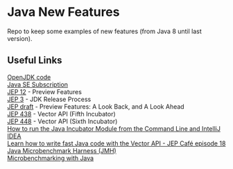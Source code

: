 # Java New Features

Repo to keep some examples of new features (from Java 8 until last version).

## Useful Links

[OpenJDK code](https://github.com/openjdk/jdk)  
[Java SE Subscription](https://www.oracle.com/java/java-se-subscription/)  
[JEP 12](https://openjdk.org/jeps/12) - Preview Features  
[JEP 3](https://openjdk.org/jeps/3) - JDK Release Process  
[JEP draft](https://openjdk.org/jeps/8300604) - Preview Features: A Look Back, and A Look Ahead  
[JEP 438](https://openjdk.org/jeps/438) - Vector API (Fifth Incubator)  
[JEP 448](https://openjdk.org/jeps/448) - Vector API (Sixth Incubator)  
[How to run the Java Incubator Module from the Command Line and IntelliJ IDEA](https://foojay.io/today/how-to-run-the-java-incubator-module-from-the-command-line-and-intellij-idea/)  
[Learn how to write fast Java code with the Vector API - JEP Café episode 18](https://www.youtube.com/watch?v=42My8Yfzwbg)  
[Java Microbenchmark Harness (JMH)](https://github.com/openjdk/jmh)  
[Microbenchmarking with Java](https://www.baeldung.com/java-microbenchmark-harness)  
